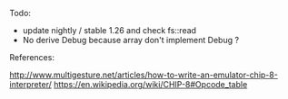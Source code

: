 


Todo:
- update nightly / stable 1.26 and check fs::read
- No derive Debug because array don't implement Debug ?


References:

http://www.multigesture.net/articles/how-to-write-an-emulator-chip-8-interpreter/
https://en.wikipedia.org/wiki/CHIP-8#Opcode_table
